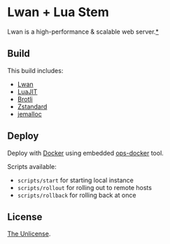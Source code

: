 # Lwan + Lua Stem

Lwan is a high-performance & scalable web server.[\*](https://lwan.ws/)

## Build

This build includes:

  * [Lwan](https://github.com/lpereira/lwan)
  * [LuaJIT](https://github.com/LuaJIT/LuaJIT)
  * [Brotli](https://github.com/google/brotli)
  * [Zstandard](https://github.com/facebook/zstd)
  * [jemalloc](https://github.com/jemalloc/jemalloc)

## Deploy

Deploy with [Docker](https://www.docker.com/) using embedded [ops-docker](https://github.com/ops-tools/ops-docker) tool.

Scripts available:

  * `scripts/start` for starting local instance
  * `scripts/rollout` for rolling out to remote hosts
  * `scripts/rollback` for rolling back at once


## License

[The Unlicense](LICENSE).
